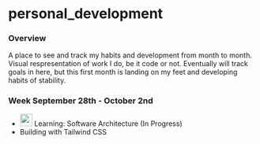 # personal_development

### Overview

A place to see and track my habits and development from month to month. Visual respresentation of work I do, be it code or not. Eventually will track goals in here, but this first month is landing on my feet and developing habits of stability.

### Week September 28th - October 2nd

- <img src="https://www.flaticon.com/svg/static/icons/svg/61/61109.svg" width="25" height="25" /> Learning: Software Architecture (In Progress)
- Building with Tailwind CSS
